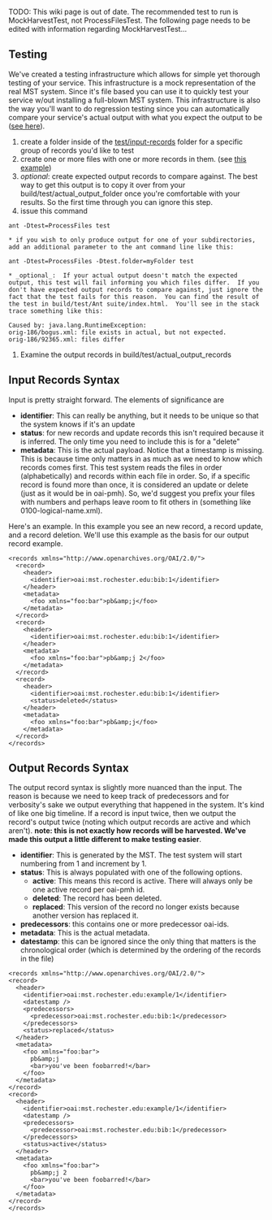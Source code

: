 TODO: This wiki page is out of date.  The recommended test to run is MockHarvestTest, not ProcessFilesTest. The following page needs to be edited with information regarding MockHarvestTest...

## Testing ##
We've created a testing infrastructure which allows for simple yet thorough testing of your service.  This infrastructure is a mock representation of the real MST system.  Since it's file based you can use it to quickly test your service w/out installing a full-blown MST system.  This infrastructure is also the way you'll want to do regression testing since you can automatically compare your service's actual output with what you expect the output to be ([see here](http://code.google.com/p/xcmetadataservicestoolkit/source/diff?spec=svn983&r=983&format=side&path=/branches/bens_perma_branch/mst-service/custom/MARCNormalization/test/expected_output_records/orig-186/1048559.xml)).

  1. create a folder inside of the [test/input-records](http://code.google.com/p/xcmetadataservicestoolkit/source/browse/trunk/mst-service/example/test/input_records/) folder for a specific group of records you'd like to test
  1. create one or more files with one or more records in them.  (see [this example](http://code.google.com/p/xcmetadataservicestoolkit/source/browse/trunk/mst-service/example/test/input_records/1/1.xml))
  1. _optional_: create expected output records to compare against.  The best way to get this output is to copy it over from your build/test/actual\_output\_folder once you're comfortable with your results.  So the first time through you can ignore this step.
  1. issue this command
```
ant -Dtest=ProcessFiles test
```
    * if you wish to only produce output for one of your subdirectories, add an additional parameter to the ant command line like this:
```
ant -Dtest=ProcessFiles -Dtest.folder=myFolder test
```
    * _optional_:  If your actual output doesn't match the expected output, this test will fail informing you which files differ.  If you don't have expected output records to compare against, just ignore the fact that the test fails for this reason.  You can find the result of the test in build/test/Ant suite/index.html.  You'll see in the stack trace something like this:
```
Caused by: java.lang.RuntimeException: 
orig-186/bogus.xml: file exists in actual, but not expected.
orig-186/92365.xml: files differ
```
  1. Examine the output records in build/test/actual\_output\_records

## Input Records Syntax ##
Input is pretty straight forward.  The elements of significance are
  * **identifier**: This can really be anything, but it needs to be unique so that the system knows if it's an update
  * **status**: for new records and update records this isn't required because it is inferred.  The only time you need to include this is for a "delete"
  * **metadata**: This is the actual payload.
Notice that a timestamp is missing.  This is because time only matters in as much as we need to know which records comes first.  This test system reads the files in order (alphabetically) and records within each file in order.  So, if a specific record is found more than once, it is considered an update or delete (just as it would be in oai-pmh).  So, we'd suggest you prefix your files with numbers and perhaps leave room to fit others in (something like 0100-logical-name.xml).

Here's an example.  In this example you see an new record, a record update, and a record deletion.  We'll use this example as the basis for our output record example.
```
<records xmlns="http://www.openarchives.org/OAI/2.0/">
  <record>
    <header>
      <identifier>oai:mst.rochester.edu:bib:1</identifier>
    </header>
    <metadata>
      <foo xmlns="foo:bar">pb&amp;j</foo>
    </metadata>
  </record>
  <record>
    <header>
      <identifier>oai:mst.rochester.edu:bib:1</identifier>
    </header>
    <metadata>
      <foo xmlns="foo:bar">pb&amp;j 2</foo>
    </metadata>
  </record>
  <record>
    <header>
      <identifier>oai:mst.rochester.edu:bib:1</identifier>
      <status>deleted</status>
    </header>
    <metadata>
      <foo xmlns="foo:bar">pb&amp;j</foo>
    </metadata>
  </record>
</records>
```

## Output Records Syntax ##
The output record syntax is slightly more nuanced than the input.  The reason is because we need to keep track of predecessors and for verbosity's sake we output everything that happened in the system.  It's kind of like one big timeline.  If a record is input twice, then we output the record's output twice (noting which output records are active and which aren't).  **note: this is not exactly how records will be harvested.  We've made this output a little different to make testing easier**.
  * **identifier**: This is generated by the MST.  The test system will start numbering from 1 and increment by 1.
  * **status**: This is always populated with one of the following options.
    * **active**:  This means this record is active.  There will always only be one active record per oai-pmh id.
    * **deleted**:  The record has been deleted.
    * **replaced**:  This version of the record no longer exists because another version has replaced it.
  * **predecessors**: this contains one or more predecessor oai-ids.
  * **metadata**: This is the actual metadata.
  * **datestamp**: this can be ignored since the only thing that matters is the chronological order (which is determined by the ordering of the records in the file)
```
<records xmlns="http://www.openarchives.org/OAI/2.0/">
<record>
  <header>
    <identifier>oai:mst.rochester.edu:example/1</identifier>
    <datestamp />
    <predecessors>
      <predecessor>oai:mst.rochester.edu:bib:1</predecessor>
    </predecessors>
    <status>replaced</status>
  </header>
  <metadata>
    <foo xmlns="foo:bar">
      pb&amp;j
      <bar>you've been foobarred!</bar>
    </foo>
  </metadata>
</record>
<record>
  <header>
    <identifier>oai:mst.rochester.edu:example/1</identifier>
    <datestamp />
    <predecessors>
      <predecessor>oai:mst.rochester.edu:bib:1</predecessor>
    </predecessors>
    <status>active</status>
  </header>
  <metadata>
    <foo xmlns="foo:bar">
      pb&amp;j 2
      <bar>you've been foobarred!</bar>
    </foo>
  </metadata>
</record>
</records>
```